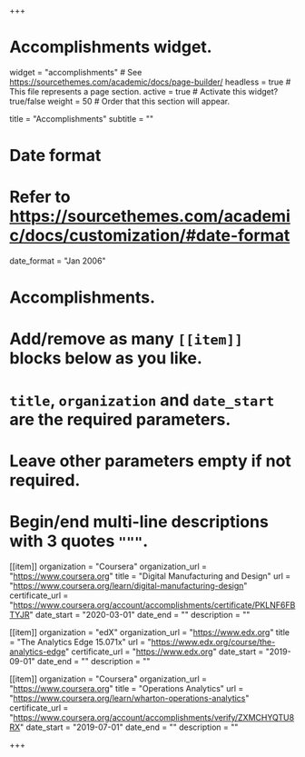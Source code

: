 +++
# Accomplishments widget.
widget = "accomplishments"  # See https://sourcethemes.com/academic/docs/page-builder/
headless = true  # This file represents a page section.
active = true  # Activate this widget? true/false
weight = 50  # Order that this section will appear.

title = "Accomplish&shy;ments"
subtitle = ""

# Date format
#   Refer to https://sourcethemes.com/academic/docs/customization/#date-format
date_format = "Jan 2006"

# Accomplishments.
#   Add/remove as many `[[item]]` blocks below as you like.
#   `title`, `organization` and `date_start` are the required parameters.
#   Leave other parameters empty if not required.
#   Begin/end multi-line descriptions with 3 quotes `"""`.

[[item]]
  organization = "Coursera"
  organization_url = "https://www.coursera.org"
  title = "Digital Manufacturing and Design"
  url = "https://www.coursera.org/learn/digital-manufacturing-design"
  certificate_url = "https://www.coursera.org/account/accomplishments/certificate/PKLNF6FBTYJR"
  date_start = "2020-03-01"
  date_end = ""
  description = ""

[[item]]
  organization = "edX"
  organization_url = "https://www.edx.org"
  title = "The Analytics Edge 15.071x"
  url = "https://www.edx.org/course/the-analytics-edge"
  certificate_url = "https://www.edx.org"
  date_start = "2019-09-01"
  date_end = ""
  description = ""
  
[[item]]
  organization = "Coursera"
  organization_url = "https://www.coursera.org"
  title = "Operations Analytics"
  url = "https://www.coursera.org/learn/wharton-operations-analytics"
  certificate_url = "https://www.coursera.org/account/accomplishments/verify/ZXMCHYQTU8RX"
  date_start = "2019-07-01"
  date_end = ""
  description = ""

+++
